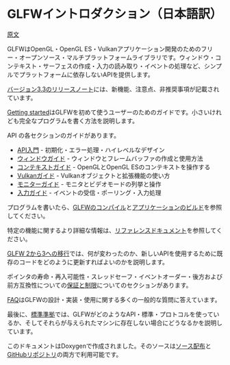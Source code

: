 # GLFWイントロダクション（日本語訳）

[原文](https://www.glfw.org/docs/latest/index.html)

GLFWはOpenGL・OpenGL ES・Vulkanアプリケーション開発のためのフリー・オープンソース・マルチプラットフォームライブラリです。ウィンドウ・コンテキスト・サーフェスの作成・入力の読み取り・イベントの処理など、シンプルでプラットフォームに依存しないAPIを提供します。

[バージョン3.3のリリースノート](https://www.glfw.org/docs/latest/news.html#news_33)には、新機能、注意点、非推奨事項が記載されています。

[Getting started](https://www.glfw.org/docs/latest/quick_guide.html)はGLFWを初めて使うユーザーのためのガイドです。小さいけれども完全なプログラムを書く方法を説明します。

API の各セクションのガイドがあります。

- [API入門](https://www.glfw.org/docs/latest/intro_guide.html) - 初期化・エラー処理・ハイレベルなデザイン
- [ウィンドウガイド](https://www.glfw.org/docs/latest/window_guide.html) - ウィンドウとフレームバッファの作成と使用方法
- [コンテキストガイド](https://www.glfw.org/docs/latest/context_guide.html) - OpenGLとOpenGL ESのコンテキストを操作する
- [Vulkanガイド](https://www.glfw.org/docs/latest/vulkan_guide.html) - Vulkanオブジェクトと拡張機能の使い方
- [モニターガイド](https://www.glfw.org/docs/latest/monitor_guide.html) - モニタとビデオモードの列挙と操作
- [入力ガイド](https://www.glfw.org/docs/latest/input_guide.html) - イベントの受信・ポーリング・入力処理

プログラムを書いたら、[GLFWのコンパイル](https://www.glfw.org/docs/latest/compile_guide.html)と[アプリケーションのビルド](https://www.glfw.org/docs/latest/build_guide.html)を参照してください。

特定の機能に関するより詳細な情報は、[リファレンスドキュメント](https://www.glfw.org/docs/latest/modules.html)を参照してください。

[GLFW 2から3への移行](https://www.glfw.org/docs/latest/moving_guide.html)では、何が変わったのか、新しいAPIを使用するために既存のコードをどのように更新すればよいのかを説明します。

ポインタの寿命・再入可能性・スレッドセーフ・イベントオーダー・後方および前方互換性についての[保証と制限](https://www.glfw.org/docs/latest/intro_guide.html#guarantees_limitations)についてのセクションがあります。

[FAQ](https://www.glfw.org/faq.html)はGLFWの設計・実装・使用に関する多くの一般的な質問に答えています。

最後に、[標準準拠](https://www.glfw.org/docs/latest/compat_guide.html)では、GLFWがどのようなAPI・標準・プロトコルを使っているか、そしてそれらが与えられたマシンに存在しない場合にどうなるかを説明しています。

このドキュメントはDoxygenで作成されました。そのソースは[ソース配布](https://www.glfw.org/download.html)と[GitHubリポジトリ](https://github.com/glfw/glfw)の両方で利用可能です。